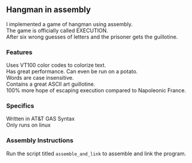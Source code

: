 ## Hangman in assembly

I implemented a game of hangman using assembly.  
The game is officially called EXECUTION.  
After six wrong guesses of letters and the prisoner gets the guillotine.  

### Features

Uses VT100 color codes to colorize text.  
Has great performance.  Can even be run on a potato.  
Words are case insensitive.  
Contains a great ASCII art guillotine.  
100% more hope of escaping execution compared to Napoleonic France.  

### Specifics

Written in AT&T GAS Syntax  
Only runs on linux  

### Assembly Instructions

Run the script titled ```assemble_and_link``` to assemble and link the program.
